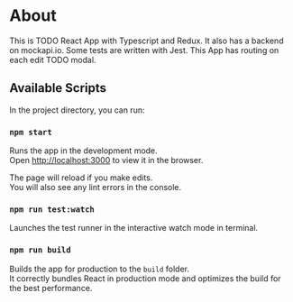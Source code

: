 # About 

This is TODO React App with Typescript and Redux. It also has a backend on mockapi.io.
Some tests are written with Jest.
This App has routing on each edit TODO modal.

## Available Scripts

In the project directory, you can run:

### `npm start`

Runs the app in the development mode.\
Open [http://localhost:3000](http://localhost:3000) to view it in the browser.

The page will reload if you make edits.\
You will also see any lint errors in the console.

### `npm run test:watch`

Launches the test runner in the interactive watch mode in terminal.

### `npm run build`

Builds the app for production to the `build` folder.\
It correctly bundles React in production mode and optimizes the build for the best performance.
